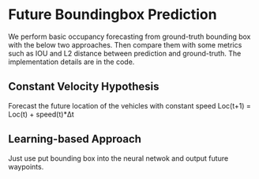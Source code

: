 # Future Boundingbox Prediction 
We perform basic occupancy forecasting from ground-truth bounding box with the below two approaches. Then compare them with some metrics such as IOU and L2 distance between prediction and ground-truth. The implementation details are in the code.




## Constant Velocity Hypothesis 
Forecast the future location of the vehicles with constant speed
Loc(t+1) = Loc(t) + speed(t)*Δt





## Learning-based Approach
Just use put bounding box into the neural netwok and output future waypoints.

